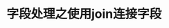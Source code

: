 字段处理之使用join连接字段
===================================================================================
